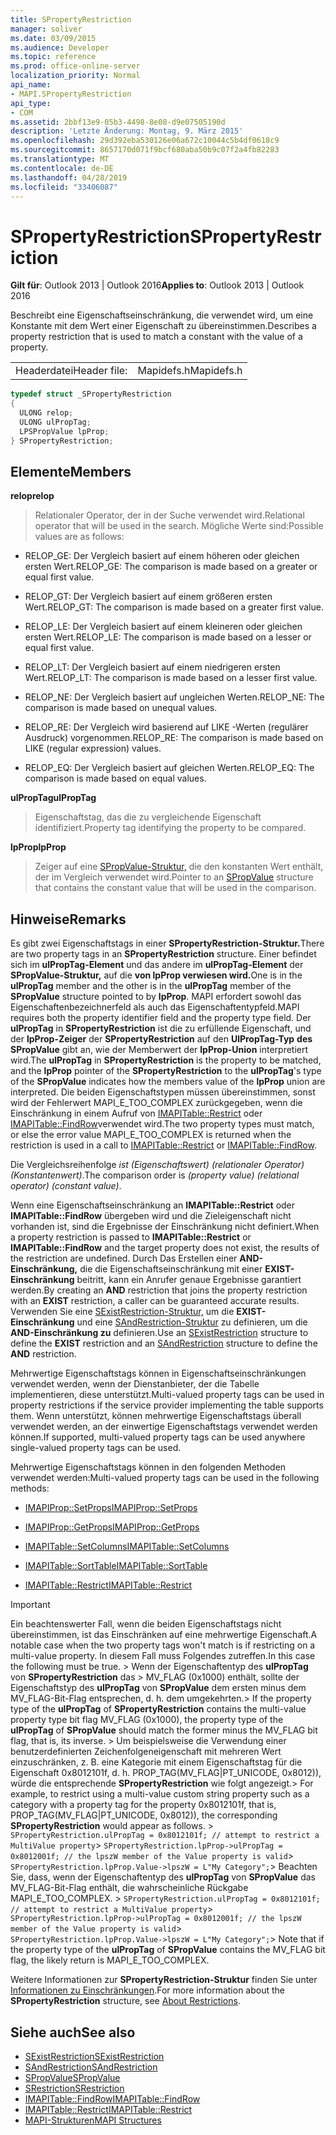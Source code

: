 ```yaml
---
title: SPropertyRestriction
manager: soliver
ms.date: 03/09/2015
ms.audience: Developer
ms.topic: reference
ms.prod: office-online-server
localization_priority: Normal
api_name:
- MAPI.SPropertyRestriction
api_type:
- COM
ms.assetid: 2bbf13e9-05b3-4498-8e08-d9e07505190d
description: 'Letzte Änderung: Montag, 9. März 2015'
ms.openlocfilehash: 29d392eba530126e06a672c10044c5b4df0618c9
ms.sourcegitcommit: 8657170d071f9bcf680aba50b9c07f2a4fb82283
ms.translationtype: MT
ms.contentlocale: de-DE
ms.lasthandoff: 04/28/2019
ms.locfileid: "33406087"
---
```

# <a name="spropertyrestriction"></a><span data-ttu-id="c194a-103">SPropertyRestriction</span><span class="sxs-lookup"><span data-stu-id="c194a-103">SPropertyRestriction</span></span>

<span data-ttu-id="c194a-104">**Gilt für**: Outlook 2013 | Outlook 2016</span><span class="sxs-lookup"><span data-stu-id="c194a-104">**Applies to**: Outlook 2013 | Outlook 2016</span></span> 
  
<span data-ttu-id="c194a-105">Beschreibt eine Eigenschaftseinschränkung, die verwendet wird, um eine Konstante mit dem Wert einer Eigenschaft zu übereinstimmen.</span><span class="sxs-lookup"><span data-stu-id="c194a-105">Describes a property restriction that is used to match a constant with the value of a property.</span></span>
  
|||
|:-----|:-----|
|<span data-ttu-id="c194a-106">Headerdatei</span><span class="sxs-lookup"><span data-stu-id="c194a-106">Header file:</span></span>  <br/> |<span data-ttu-id="c194a-107">Mapidefs.h</span><span class="sxs-lookup"><span data-stu-id="c194a-107">Mapidefs.h</span></span>  <br/> |
   
```cpp
typedef struct _SPropertyRestriction
{
  ULONG relop;
  ULONG ulPropTag;
  LPSPropValue lpProp;
} SPropertyRestriction;

```

## <a name="members"></a><span data-ttu-id="c194a-108">Elemente</span><span class="sxs-lookup"><span data-stu-id="c194a-108">Members</span></span>

<span data-ttu-id="c194a-109">**relop**</span><span class="sxs-lookup"><span data-stu-id="c194a-109">**relop**</span></span>
  
> <span data-ttu-id="c194a-110">Relationaler Operator, der in der Suche verwendet wird.</span><span class="sxs-lookup"><span data-stu-id="c194a-110">Relational operator that will be used in the search.</span></span> <span data-ttu-id="c194a-111">Mögliche Werte sind:</span><span class="sxs-lookup"><span data-stu-id="c194a-111">Possible values are as follows:</span></span>
    
  - <span data-ttu-id="c194a-112">RELOP_GE: Der Vergleich basiert auf einem höheren oder gleichen ersten Wert.</span><span class="sxs-lookup"><span data-stu-id="c194a-112">RELOP_GE: The comparison is made based on a greater or equal first value.</span></span>
        
  - <span data-ttu-id="c194a-113">RELOP_GT: Der Vergleich basiert auf einem größeren ersten Wert.</span><span class="sxs-lookup"><span data-stu-id="c194a-113">RELOP_GT: The comparison is made based on a greater first value.</span></span>
        
  - <span data-ttu-id="c194a-114">RELOP_LE: Der Vergleich basiert auf einem kleineren oder gleichen ersten Wert.</span><span class="sxs-lookup"><span data-stu-id="c194a-114">RELOP_LE: The comparison is made based on a lesser or equal first value.</span></span>
        
  - <span data-ttu-id="c194a-115">RELOP_LT: Der Vergleich basiert auf einem niedrigeren ersten Wert.</span><span class="sxs-lookup"><span data-stu-id="c194a-115">RELOP_LT: The comparison is made based on a lesser first value.</span></span>
        
  - <span data-ttu-id="c194a-116">RELOP_NE: Der Vergleich basiert auf ungleichen Werten.</span><span class="sxs-lookup"><span data-stu-id="c194a-116">RELOP_NE: The comparison is made based on unequal values.</span></span>
        
  - <span data-ttu-id="c194a-117">RELOP_RE: Der Vergleich wird basierend auf LIKE -Werten (regulärer Ausdruck) vorgenommen.</span><span class="sxs-lookup"><span data-stu-id="c194a-117">RELOP_RE: The comparison is made based on LIKE (regular expression) values.</span></span>
        
  - <span data-ttu-id="c194a-118">RELOP_EQ: Der Vergleich basiert auf gleichen Werten.</span><span class="sxs-lookup"><span data-stu-id="c194a-118">RELOP_EQ: The comparison is made based on equal values.</span></span>
    
<span data-ttu-id="c194a-119">**ulPropTag**</span><span class="sxs-lookup"><span data-stu-id="c194a-119">**ulPropTag**</span></span>
  
> <span data-ttu-id="c194a-120">Eigenschaftstag, das die zu vergleichende Eigenschaft identifiziert.</span><span class="sxs-lookup"><span data-stu-id="c194a-120">Property tag identifying the property to be compared.</span></span> 
    
<span data-ttu-id="c194a-121">**lpProp**</span><span class="sxs-lookup"><span data-stu-id="c194a-121">**lpProp**</span></span>
  
> <span data-ttu-id="c194a-122">Zeiger auf eine [SPropValue-Struktur,](spropvalue.md) die den konstanten Wert enthält, der im Vergleich verwendet wird.</span><span class="sxs-lookup"><span data-stu-id="c194a-122">Pointer to an [SPropValue](spropvalue.md) structure that contains the constant value that will be used in the comparison.</span></span> 
    
## <a name="remarks"></a><span data-ttu-id="c194a-123">Hinweise</span><span class="sxs-lookup"><span data-stu-id="c194a-123">Remarks</span></span>

<span data-ttu-id="c194a-124">Es gibt zwei Eigenschaftstags in einer **SPropertyRestriction-Struktur.**</span><span class="sxs-lookup"><span data-stu-id="c194a-124">There are two property tags in an **SPropertyRestriction** structure.</span></span> <span data-ttu-id="c194a-125">Einer befindet sich im **ulPropTag-Element** und das andere im **ulPropTag-Element** der **SPropValue-Struktur,** auf die **von lpProp verwiesen wird.**</span><span class="sxs-lookup"><span data-stu-id="c194a-125">One is in the **ulPropTag** member and the other is in the **ulPropTag** member of the **SPropValue** structure pointed to by **lpProp**.</span></span> <span data-ttu-id="c194a-126">MAPI erfordert sowohl das Eigenschaftenbezeichnerfeld als auch das Eigenschaftentypfeld.</span><span class="sxs-lookup"><span data-stu-id="c194a-126">MAPI requires both the property identifier field and the property type field.</span></span> <span data-ttu-id="c194a-127">Der **ulPropTag** in **SPropertyRestriction** ist die zu erfüllende Eigenschaft, und der **lpProp-Zeiger** der **SPropertyRestriction** auf den **UlPropTag-Typ** **des SPropValue** gibt an, wie der Memberwert der **lpProp-Union** interpretiert wird.</span><span class="sxs-lookup"><span data-stu-id="c194a-127">The **ulPropTag** in **SPropertyRestriction** is the property to be matched, and the **lpProp** pointer of the **SPropertyRestriction** to the **ulPropTag**'s type of the **SPropValue** indicates how the members value of the **lpProp** union are interpreted.</span></span> <span data-ttu-id="c194a-128">Die beiden Eigenschaftstypen müssen übereinstimmen, sonst wird der Fehlerwert MAPI_E_TOO_COMPLEX zurückgegeben, wenn die Einschränkung in einem Aufruf von [IMAPITable::Restrict](imapitable-restrict.md) oder [IMAPITable::FindRow](imapitable-findrow.md)verwendet wird.</span><span class="sxs-lookup"><span data-stu-id="c194a-128">The two property types must match, or else the error value MAPI_E_TOO_COMPLEX is returned when the restriction is used in a call to [IMAPITable::Restrict](imapitable-restrict.md) or [IMAPITable::FindRow](imapitable-findrow.md).</span></span> 
  
<span data-ttu-id="c194a-129">Die Vergleichsreihenfolge  _ist (Eigenschaftswert) (relationaler Operator) (Konstantenwert)_.</span><span class="sxs-lookup"><span data-stu-id="c194a-129">The comparison order is  _(property value) (relational operator) (constant value)_.</span></span>
  
<span data-ttu-id="c194a-130">Wenn eine Eigenschaftseinschränkung an **IMAPITable::Restrict** oder **IMAPITable::FindRow** übergeben wird und die Zieleigenschaft nicht vorhanden ist, sind die Ergebnisse der Einschränkung nicht definiert.</span><span class="sxs-lookup"><span data-stu-id="c194a-130">When a property restriction is passed to **IMAPITable::Restrict** or **IMAPITable::FindRow** and the target property does not exist, the results of the restriction are undefined.</span></span> <span data-ttu-id="c194a-131">Durch Das Erstellen einer **AND-Einschränkung,** die die Eigenschaftseinschränkung mit einer **EXIST-Einschränkung** beitritt, kann ein Anrufer genaue Ergebnisse garantiert werden.</span><span class="sxs-lookup"><span data-stu-id="c194a-131">By creating an **AND** restriction that joins the property restriction with an **EXIST** restriction, a caller can be guaranteed accurate results.</span></span> <span data-ttu-id="c194a-132">Verwenden Sie eine [SExistRestriction-Struktur,](sexistrestriction.md) um die **EXIST-Einschränkung** und eine [SAndRestriction-Struktur](sandrestriction.md) zu definieren, um die **AND-Einschränkung zu** definieren.</span><span class="sxs-lookup"><span data-stu-id="c194a-132">Use an [SExistRestriction](sexistrestriction.md) structure to define the **EXIST** restriction and an [SAndRestriction](sandrestriction.md) structure to define the **AND** restriction.</span></span> 
  
<span data-ttu-id="c194a-133">Mehrwertige Eigenschaftstags können in Eigenschaftseinschränkungen verwendet werden, wenn der Dienstanbieter, der die Tabelle implementieren, diese unterstützt.</span><span class="sxs-lookup"><span data-stu-id="c194a-133">Multi-valued property tags can be used in property restrictions if the service provider implementing the table supports them.</span></span> <span data-ttu-id="c194a-134">Wenn unterstützt, können mehrwertige Eigenschaftstags überall verwendet werden, an der einwertige Eigenschaftstags verwendet werden können.</span><span class="sxs-lookup"><span data-stu-id="c194a-134">If supported, multi-valued property tags can be used anywhere single-valued property tags can be used.</span></span> 
  
<span data-ttu-id="c194a-135">Mehrwertige Eigenschaftstags können in den folgenden Methoden verwendet werden:</span><span class="sxs-lookup"><span data-stu-id="c194a-135">Multi-valued property tags can be used in the following methods:</span></span>
  
- [<span data-ttu-id="c194a-136">IMAPIProp::SetProps</span><span class="sxs-lookup"><span data-stu-id="c194a-136">IMAPIProp::SetProps</span></span>](imapiprop-setprops.md)
    
- [<span data-ttu-id="c194a-137">IMAPIProp::GetProps</span><span class="sxs-lookup"><span data-stu-id="c194a-137">IMAPIProp::GetProps</span></span>](imapiprop-getprops.md)
    
- [<span data-ttu-id="c194a-138">IMAPITable::SetColumns</span><span class="sxs-lookup"><span data-stu-id="c194a-138">IMAPITable::SetColumns</span></span>](imapitable-setcolumns.md)
    
- [<span data-ttu-id="c194a-139">IMAPITable::SortTable</span><span class="sxs-lookup"><span data-stu-id="c194a-139">IMAPITable::SortTable</span></span>](imapitable-sorttable.md)
    
- [<span data-ttu-id="c194a-140">IMAPITable::Restrict</span><span class="sxs-lookup"><span data-stu-id="c194a-140">IMAPITable::Restrict</span></span>](imapitable-restrict.md)
    
> [!IMPORTANT]
> <span data-ttu-id="c194a-141">Ein beachtenswerter Fall, wenn die beiden Eigenschaftstags nicht übereinstimmen, ist das Einschränken auf eine mehrwertige Eigenschaft.</span><span class="sxs-lookup"><span data-stu-id="c194a-141">A notable case when the two property tags won't match is if restricting on a multi-value property.</span></span> <span data-ttu-id="c194a-142">In diesem Fall muss Folgendes zutreffen.</span><span class="sxs-lookup"><span data-stu-id="c194a-142">In this case the following must be true.</span></span> <span data-ttu-id="c194a-143">> Wenn der Eigenschaftentyp des **ulPropTag** von **SPropertyRestriction** das > MV_FLAG (0x1000) enthält, sollte der Eigenschaftstyp des **ulPropTag** von **SPropValue** dem ersten minus dem MV_FLAG-Bit-Flag entsprechen, d. h. dem umgekehrten.</span><span class="sxs-lookup"><span data-stu-id="c194a-143">> If the property type of the **ulPropTag** of **SPropertyRestriction** contains the multi-value property type bit flag MV_FLAG (0x1000), the property type of the **ulPropTag** of **SPropValue** should match the former minus the MV_FLAG bit flag, that is, its inverse.</span></span> <span data-ttu-id="c194a-144">> Um beispielsweise die Verwendung einer benutzerdefinierten Zeichenfolgeneigenschaft mit mehreren Wert einzuschränken, z. B. eine Kategorie mit einem Eigenschaftstag für die Eigenschaft 0x8012101f, d. h. PROP_TAG(MV_FLAG|PT_UNICODE, 0x8012)), würde die entsprechende **SPropertyRestriction** wie folgt angezeigt.</span><span class="sxs-lookup"><span data-stu-id="c194a-144">> For example, to restrict using a multi-value custom string property such as a category with a property tag for the property 0x8012101f, that is, PROP_TAG(MV_FLAG|PT_UNICODE, 0x8012)), the corresponding **SPropertyRestriction** would appear as follows.</span></span><span data-ttu-id="c194a-145"> >  `SPropertyRestriction.ulPropTag = 0x8012101f; // attempt to restrict a MultiValue property`>  `SPropertyRestriction.lpProp->ulPropTag = 0x8012001f; // the lpszW member of the Value property is valid`>  `SPropertyRestriction.lpProp.Value->lpszW = L"My Category";`> Beachten Sie, dass, wenn der Eigenschaftentyp des **ulPropTag** von **SPropValue** das MV_FLAG-Bit-Flag enthält, die wahrscheinliche Rückgabe MAPI_E_TOO_COMPLEX.</span><span class="sxs-lookup"><span data-stu-id="c194a-145"> >  `SPropertyRestriction.ulPropTag = 0x8012101f; // attempt to restrict a MultiValue property`>  `SPropertyRestriction.lpProp->ulPropTag = 0x8012001f; // the lpszW member of the Value property is valid`>  `SPropertyRestriction.lpProp.Value->lpszW = L"My Category";`> Note that if the property type of the **ulPropTag** of **SPropValue** contains the MV_FLAG bit flag, the likely return is MAPI_E_TOO_COMPLEX.</span></span> 
  
<span data-ttu-id="c194a-146">Weitere Informationen zur **SPropertyRestriction-Struktur** finden Sie unter [Informationen zu Einschränkungen](about-restrictions.md).</span><span class="sxs-lookup"><span data-stu-id="c194a-146">For more information about the **SPropertyRestriction** structure, see [About Restrictions](about-restrictions.md).</span></span> 
  
## <a name="see-also"></a><span data-ttu-id="c194a-147">Siehe auch</span><span class="sxs-lookup"><span data-stu-id="c194a-147">See also</span></span>

- [<span data-ttu-id="c194a-148">SExistRestriction</span><span class="sxs-lookup"><span data-stu-id="c194a-148">SExistRestriction</span></span>](sexistrestriction.md)
- [<span data-ttu-id="c194a-149">SAndRestriction</span><span class="sxs-lookup"><span data-stu-id="c194a-149">SAndRestriction</span></span>](sandrestriction.md)
- [<span data-ttu-id="c194a-150">SPropValue</span><span class="sxs-lookup"><span data-stu-id="c194a-150">SPropValue</span></span>](spropvalue.md)
- [<span data-ttu-id="c194a-151">SRestriction</span><span class="sxs-lookup"><span data-stu-id="c194a-151">SRestriction</span></span>](srestriction.md)
- [<span data-ttu-id="c194a-152">IMAPITable::FindRow</span><span class="sxs-lookup"><span data-stu-id="c194a-152">IMAPITable::FindRow</span></span>](imapitable-findrow.md)
- [<span data-ttu-id="c194a-153">IMAPITable::Restrict</span><span class="sxs-lookup"><span data-stu-id="c194a-153">IMAPITable::Restrict</span></span>](imapitable-restrict.md)
- [<span data-ttu-id="c194a-154">MAPI-Strukturen</span><span class="sxs-lookup"><span data-stu-id="c194a-154">MAPI Structures</span></span>](mapi-structures.md)

